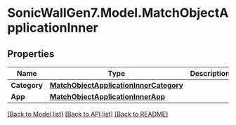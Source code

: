 # SonicWallGen7.Model.MatchObjectApplicationInner

## Properties

Name | Type | Description | Notes
------------ | ------------- | ------------- | -------------
**Category** | [**MatchObjectApplicationInnerCategory**](MatchObjectApplicationInnerCategory.md) |  | [optional] 
**App** | [**MatchObjectApplicationInnerApp**](MatchObjectApplicationInnerApp.md) |  | [optional] 

[[Back to Model list]](../README.md#documentation-for-models) [[Back to API list]](../README.md#documentation-for-api-endpoints) [[Back to README]](../README.md)

